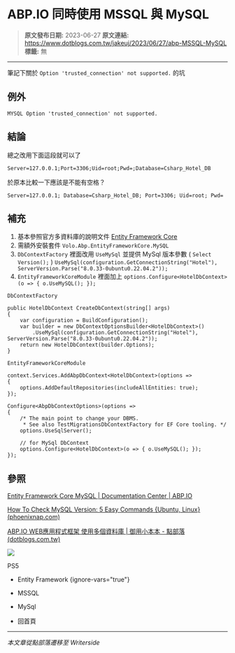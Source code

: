 # ABP.IO 同時使用 MSSQL 與 MySQL

> **原文發布日期:** 2023-06-27
> **原文連結:** https://www.dotblogs.com.tw/jakeuj/2023/06/27/abp-MSSQL-MySQL
> **標籤:** 無

---

筆記下關於 `Option 'trusted_connection' not supported.` 的坑

## 例外

`MYSQL Option 'trusted_connection' not supported.`

## 結論

總之改用下面這段就可以了

```
Server=127.0.0.1;Port=3306;Uid=root;Pwd=;Database=Csharp_Hotel_DB
```

於原本比較一下應該是不能有空格？

```
Server=127.0.0.1; Database=Csharp_Hotel_DB; Port=3306; Uid=root; Pwd=
```

## 補充

1. 基本參照官方多資料庫的說明文件 [Entity Framework Core](https://docs.abp.io/en/abp/5.0/Entity-Framework-Core-Migrations#using-multiple-databases)
2. 需額外安裝套件 `Volo.Abp.EntityFrameworkCore.MySQL`
3. `DbContextFactory` 裡面改用 `UseMySql` 並提供 MySql 版本參數 ( `Select Version();` )
   `UseMySql(configuration.GetConnectionString("Hotel"), ServerVersion.Parse("8.0.33-0ubuntu0.22.04.2"));`
4. `EntityFrameworkCoreModule` 裡面加上 `options.Configure<HotelDbContext>(o => { o.UseMySQL(); });`

`DbContextFactory`

```
public HotelDbContext CreateDbContext(string[] args)
{
    var configuration = BuildConfiguration();
    var builder = new DbContextOptionsBuilder<HotelDbContext>()
        .UseMySql(configuration.GetConnectionString("Hotel"), ServerVersion.Parse("8.0.33-0ubuntu0.22.04.2"));
    return new HotelDbContext(builder.Options);
}
```

`EntityFrameworkCoreModule`

```
context.Services.AddAbpDbContext<HotelDbContext>(options =>
{
    options.AddDefaultRepositories(includeAllEntities: true);
});

Configure<AbpDbContextOptions>(options =>
{
    /* The main point to change your DBMS.
     * See also TestMigrationsDbContextFactory for EF Core tooling. */
    options.UseSqlServer();

    // for MySql DbContext
    options.Configure<HotelDbContext>(o => { o.UseMySQL(); });
});
```

## 參照

[Entity Framework Core MySQL | Documentation Center | ABP.IO](https://docs.abp.io/en/abp/latest/Entity-Framework-Core-MySQL)

[How To Check MySQL Version: 5 Easy Commands {Ubuntu, Linux} (phoenixnap.com)](https://phoenixnap.com/kb/how-to-check-mysql-version)

[ABP.IO WEB應用程式框架 使用多個資料庫 | 御用小本本 - 點部落 (dotblogs.com.tw)](https://www.dotblogs.com.tw/jakeuj/2021/10/04/Abp-Using-Multiple-Databases)

![](https://card.psnprofiles.com/1/jakeuj.png)

PS5

* Entity Framework
{ignore-vars="true"}
* MSSQL
* MySql

* 回首頁

---

*本文章從點部落遷移至 Writerside*
